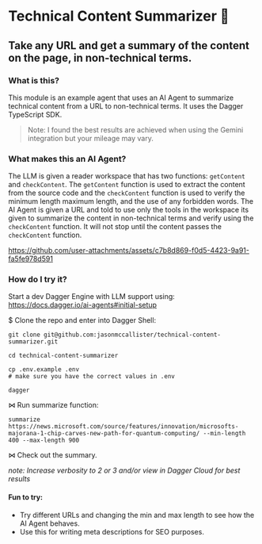 # Technical Content Summarizer 🤖

## Take any URL and get a summary of the content on the page, in non-technical terms.

### What is this?

This module is an example agent that uses an AI Agent to summarize technical content from a URL to non-technical terms. It uses the Dagger TypeScript SDK.

> Note: I found the best results are achieved when using the Gemini integration but your mileage may vary.

### What makes this an AI Agent?

The LLM is given a reader workspace that has two functions: `getContent` and `checkContent`. The `getContent` function is used to extract the content from the source code and the `checkContent` function is used to verify the minimum length maximum length, and the use of any forbidden words. The AI Agent is given a URL and told to use only the tools in the workspace its given to summarize the content in non-technical terms and verify using the `checkContent` function. It will not stop until the content passes the `checkContent` function.

https://github.com/user-attachments/assets/c7b8d869-f0d5-4423-9a91-fa5fe978d591

### How do I try it?

Start a dev Dagger Engine with LLM support using:
https://docs.dagger.io/ai-agents#initial-setup

$ Clone the repo and enter into Dagger Shell:
```shell
git clone git@github.com:jasonmccallister/technical-content-summarizer.git
```
```shell
cd technical-content-summarizer
```
```shell
cp .env.example .env
# make sure you have the correct values in .env
```
```shell
dagger
```

⋈ Run summarize function:
```shell
summarize https://news.microsoft.com/source/features/innovation/microsofts-majorana-1-chip-carves-new-path-for-quantum-computing/ --min-length 400 --max-length 900
```

⋈ Check out the summary.

*note: Increase verbosity to 2 or 3 and/or view in Dagger Cloud for best results*

#### Fun to try:
- Try different URLs and changing the min and max length to see how the AI Agent behaves.
- Use this for writing meta descriptions for SEO purposes.

